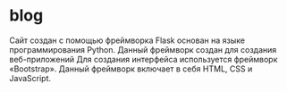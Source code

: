 # blog
Сайт создан с помощью фреймворка Flask основан на языке программирования Python. Данный фреймворк создан для создания веб-приложений  Для создания интерфейса используется фреймворк «Bootstrap». Данный фреймворк включает в себя HTML, CSS и JavaScript.
